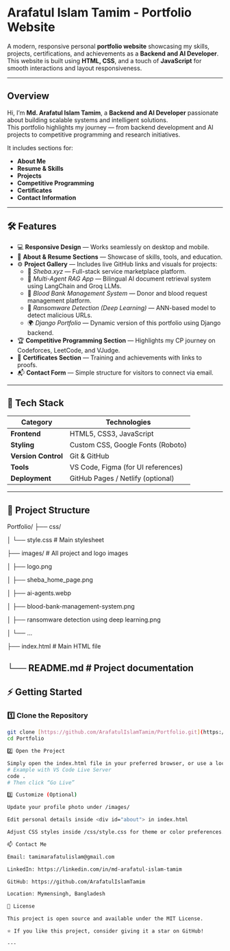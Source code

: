 # Arafatul Islam Tamim - Portfolio Website

A modern, responsive personal **portfolio website** showcasing my skills, projects, certifications, and achievements as a **Backend and AI Developer**.  
This website is built using **HTML, CSS**, and a touch of **JavaScript** for smooth interactions and layout responsiveness.

---

## Overview

Hi, I’m **Md. Arafatul Islam Tamim**, a **Backend and AI Developer** passionate about building scalable systems and intelligent solutions.  
This portfolio highlights my journey — from backend development and AI projects to competitive programming and research initiatives.

It includes sections for:
- **About Me**
- **Resume & Skills**
- **Projects**
- **Competitive Programming**
- **Certificates**
- **Contact Information**

---

## 🛠️ Features

- 💻 **Responsive Design** — Works seamlessly on desktop and mobile.  
- 🧠 **About & Resume Sections** — Showcase of skills, tools, and education.  
- ⚙️ **Project Gallery** — Includes live GitHub links and visuals for projects:
  - 🧩 *Sheba.xyz* — Full-stack service marketplace platform.
  - 🤖 *Multi-Agent RAG App* — Bilingual AI document retrieval system using LangChain and Groq LLMs.
  - 💉 *Blood Bank Management System* — Donor and blood request management platform.
  - 🔐 *Ransomware Detection (Deep Learning)* — ANN-based model to detect malicious URLs.
  - 🌍 *Django Portfolio* — Dynamic version of this portfolio using Django backend.
- 🏆 **Competitive Programming Section** — Highlights my CP journey on Codeforces, LeetCode, and VJudge.
- 📜 **Certificates Section** — Training and achievements with links to proofs.
- 📬 **Contact Form** — Simple structure for visitors to connect via email.

---

## 🧩 Tech Stack

| Category | Technologies |
|-----------|--------------|
| **Frontend** | HTML5, CSS3, JavaScript |
| **Styling** | Custom CSS, Google Fonts (Roboto) |
| **Version Control** | Git & GitHub |
| **Tools** | VS Code, Figma (for UI references) |
| **Deployment** | GitHub Pages / Netlify (optional) |

---

## 📂 Project Structure

Portfolio/
├── css/

│ └── style.css # Main stylesheet

├── images/ # All project and logo images

│ ├── logo.png

│ ├── sheba_home_page.png

│ ├── ai-agents.webp

│ ├── blood-bank-management-system.png

│ ├── ransomware detection using deep learning.png

│ └── ...

├── index.html # Main HTML file

└── README.md # Project documentation
---

## ⚡ Getting Started

### 1️⃣ Clone the Repository
```bash
git clone [https://github.com/ArafatulIslamTamim/Portfolio.git](https://github.com/ArafatulIslamTamim/Portfolio)
cd Portfolio

2️⃣ Open the Project

Simply open the index.html file in your preferred browser, or use a local server:
# Example with VS Code Live Server
code .
# Then click “Go Live”

3️⃣ Customize (Optional)

Update your profile photo under /images/

Edit personal details inside <div id="about"> in index.html

Adjust CSS styles inside /css/style.css for theme or color preferences.

📫 Contact Me

Email: tamimarafatulislam@gmail.com

LinkedIn: https://linkedin.com/in/md-arafatul-islam-tamim

GitHub: https://github.com/ArafatulIslamTamim

Location: Mymensingh, Bangladesh

🏁 License

This project is open source and available under the MIT License.

⭐ If you like this project, consider giving it a star on GitHub!

---
